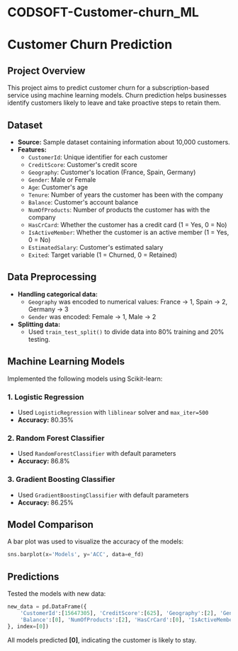 # CODSOFT-Customer-churn_ML

# Customer Churn Prediction

##  Project Overview
This project aims to predict customer churn for a subscription-based service using machine learning models. Churn prediction helps businesses identify customers likely to leave and take proactive steps to retain them.

##  Dataset
- **Source:** Sample dataset containing information about 10,000 customers.
- **Features:**
  - `CustomerId`: Unique identifier for each customer
  - `CreditScore`: Customer's credit score
  - `Geography`: Customer's location (France, Spain, Germany)
  - `Gender`: Male or Female
  - `Age`: Customer's age
  - `Tenure`: Number of years the customer has been with the company
  - `Balance`: Customer's account balance
  - `NumOfProducts`: Number of products the customer has with the company
  - `HasCrCard`: Whether the customer has a credit card (1 = Yes, 0 = No)
  - `IsActiveMember`: Whether the customer is an active member (1 = Yes, 0 = No)
  - `EstimatedSalary`: Customer's estimated salary
  - `Exited`: Target variable (1 = Churned, 0 = Retained)

##  Data Preprocessing
- **Handling categorical data:**
  - `Geography` was encoded to numerical values: France → 1, Spain → 2, Germany → 3
  - `Gender` was encoded: Female → 1, Male → 2
- **Splitting data:**
  - Used `train_test_split()` to divide data into 80% training and 20% testing.

##  Machine Learning Models
Implemented the following models using Scikit-learn:

### 1. Logistic Regression
- Used `LogisticRegression` with `liblinear` solver and `max_iter=500`
- **Accuracy:** 80.35%

### 2. Random Forest Classifier
- Used `RandomForestClassifier` with default parameters
- **Accuracy:** 86.8%

### 3. Gradient Boosting Classifier
- Used `GradientBoostingClassifier` with default parameters
- **Accuracy:** 86.25%

##  Model Comparison
A bar plot was used to visualize the accuracy of the models:
```python
sns.barplot(x='Models', y='ACC', data=e_fd)
```

##  Predictions
Tested the models with new data:
```python
new_data = pd.DataFrame({
    'CustomerId':[15647305], 'CreditScore':[625], 'Geography':[2], 'Gender':[1], 'Age':[43], 'Tenure':[10],
    'Balance':[0], 'NumOfProducts':[2], 'HasCrCard':[0], 'IsActiveMember':[0], 'EstimatedSalary':[20000]
}, index=[0])
```
All models predicted **[0]**, indicating the customer is likely to stay.


